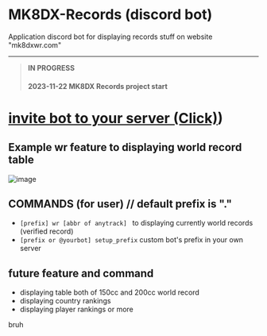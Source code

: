 
# MK8DX-Records (discord bot)
Application discord bot for displaying records stuff on website "mk8dxwr.com"

---
>**IN PROGRESS**
>#### 2023-11-22 MK8DX Records project start
>
# [invite bot to your server (Click)](https://pondsan1412.github.io/MK8DX-WR-Bot/))



## Example wr feature to displaying world record table
![image](![image](https://github.com/pondsan1412/MK8DX-WR-Bot/assets/107555040/e305f850-434a-4725-a427-19f4a8af291e)
)


## COMMANDS (for user) // default prefix is "." 
* `[prefix] wr [abbr of anytrack] ` to displaying currently world records (verified record)
* `[prefix or @yourbot] setup_prefix` custom bot's prefix in your own server
  
## future feature and command
* displaying table both of 150cc and 200cc world record
* displaying country rankings
* displaying player rankings
or more


bruh


